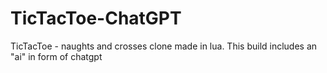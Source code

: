 # TicTacToe-ChatGPT
TicTacToe - naughts and crosses clone made in lua. This build includes an "ai" in form of chatgpt
